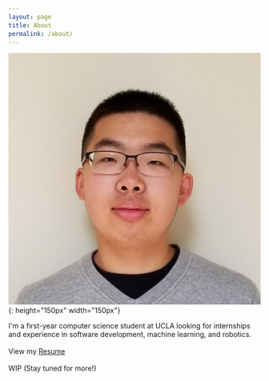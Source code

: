 ```yaml
---
layout: page
title: About
permalink: /about/
---
```


![left-aligned-image](../images/face.jpg#left){: height="150px" width="150px"}

I'm a first-year computer science student at UCLA looking for internships and experience in software development, machine learning, and robotics.
<br><br>
View my [Resume](https://drive.google.com/file/d/1_6SMJsNlxCRpMkPT7WheYunqZhIPpbOE/view?usp=sharing)
<br><br>
WIP (Stay tuned for more!)
